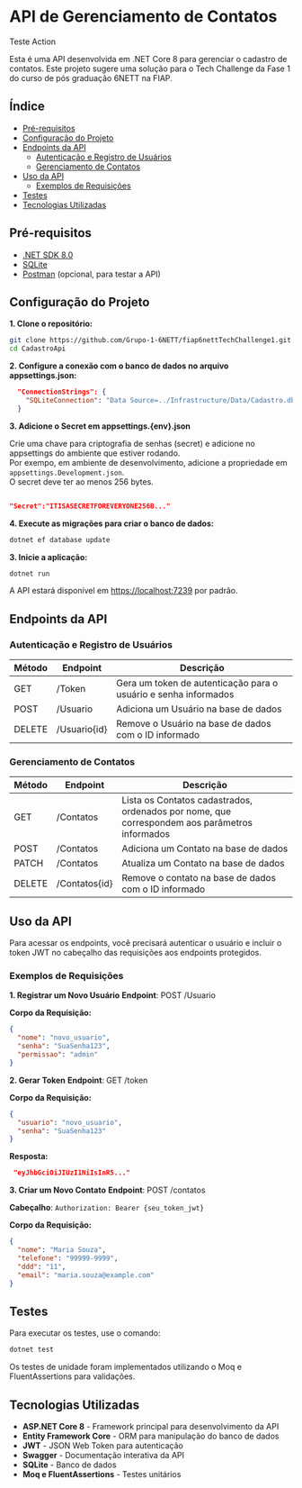 # API de Gerenciamento de Contatos
Teste Action

Esta é uma API desenvolvida em .NET Core 8 para gerenciar o cadastro de contatos. 
Este projeto sugere uma solução para o Tech Challenge da Fase 1 do curso de pós graduação 6NETT na FIAP.

## Índice
- [Pré-requisitos](#pré-requisitos)
- [Configuração do Projeto](#configuração-do-projeto)
- [Endpoints da API](#endpoints-da-api)
  - [Autenticação e Registro de Usuários](#autenticação-e-registro-de-usuários)
  - [Gerenciamento de Contatos](#gerenciamento-de-contatos)
- [Uso da API](#uso-da-api)
  - [Exemplos de Requisições](#exemplos-de-requisições)
- [Testes](#testes)
- [Tecnologias Utilizadas](#tecnologias-utilizadas)

## Pré-requisitos

- [.NET SDK 8.0](https://dotnet.microsoft.com/download/dotnet/8.0)
- [SQLite](https://www.sqlite.org/index.html)
- [Postman](https://www.postman.com/) (opcional, para testar a API)

## Configuração do Projeto

**1. Clone o repositório:**

   ```bash
   git clone https://github.com/Grupo-1-6NETT/fiap6nettTechChallenge1.git
   cd CadastroApi
   ```

**2. Configure a conexão com o banco de dados no arquivo appsettings.json:**

  ```json
    "ConnectionStrings": {
      "SQLiteConnection": "Data Source=../Infrastructure/Data/Cadastro.db"
    }
  ```
**3. Adicione o Secret em appsettings.{env}.json**

Crie uma chave para criptografia de senhas (secret) e adicione no appsettings do ambiente que estiver rodando.  
Por exempo, em ambiente de desenvolvimento, adicione a propriedade em `appsettings.Development.json`.  
O secret deve ter ao menos 256 bytes.


```json

"Secret":"ITISASECRETFOREVERYONE256B..."
```

**4. Execute as migrações para criar o banco de dados:**

```bash
dotnet ef database update
```

**3. Inicie a aplicação:**

```bash
dotnet run
```

A API estará disponível em [https://localhost:7239](https://localhost:7239/) por padrão.

## Endpoints da API
### Autenticação e Registro de Usuários
|Método|Endpoint|Descrição|
|---|---|---|
|GET|/Token|Gera um token de autenticação para o usuário e senha informados|
|POST|/Usuario|Adiciona um Usuário na base de dados|
|DELETE|/Usuario{id}|Remove o Usuário na base de dados com o ID informado|

### Gerenciamento de Contatos
|Método|Endpoint|Descrição|
|---|---|---|
|GET|/Contatos|Lista os Contatos cadastrados, ordenados por nome, que correspondem aos parâmetros informados|
|POST|/Contatos|Adiciona um Contato na base de dados|
|PATCH|/Contatos|Atualiza um Contato na base de dados|
|DELETE|/Contatos{id}|Remove o contato na base de dados com o ID informado|

## Uso da API
Para acessar os endpoints, você precisará autenticar o usuário e incluir o token JWT no cabeçalho das requisições aos endpoints protegidos.

### Exemplos de Requisições
**1. Registrar um Novo Usuário**
**Endpoint**: POST /Usuario

**Corpo da Requisição:**

```json
{
  "nome": "novo_usuario",  
  "senha": "SuaSenha123",
  "permissao": "admin"
}
```

**2. Gerar Token**
**Endpoint**: GET /token

**Corpo da Requisição:**

```json
{
  "usuario": "novo_usuario",
  "senha": "SuaSenha123"
}
```

**Resposta:**
```json
 "eyJhbGciOiJIUzI1NiIsInR5..."
```

**3. Criar um Novo Contato**
**Endpoint**: POST /contatos

**Cabeçalho**: `Authorization: Bearer {seu_token_jwt}`

**Corpo da Requisição:**

```json
{
  "nome": "Maria Souza",
  "telefone": "99999-9999",
  "ddd": "11",
  "email": "maria.souza@example.com"
}
```

## Testes
Para executar os testes, use o comando:

```bash
dotnet test
```

Os testes de unidade foram implementados utilizando o Moq e FluentAssertions para validações.

## Tecnologias Utilizadas
- **ASP.NET Core 8** - Framework principal para desenvolvimento da API
- **Entity Framework Core** - ORM para manipulação do banco de dados
- **JWT** - JSON Web Token para autenticação
- **Swagger** - Documentação interativa da API
- **SQLite** - Banco de dados
- **Moq e FluentAssertions** - Testes unitários
